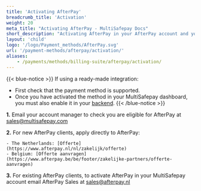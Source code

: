 ```yaml
---
title: 'Activating AfterPay'
breadcrumb_title: 'Activation'
weight: 20
meta_title: "Activating AfterPay - MultiSafepay Docs"
short_description: "Activating AfterPay in your AfterPay account and your MultiSafepay account"
layout: 'child'
logo: '/logo/Payment_methods/AfterPay.svg'
url: '/payment-methods/afterpay/activation/'
aliases:
    - /payments/methods/billing-suite/afterpay/activation/
---
```

{{< blue-notice >}} If using a ready-made integration: 

- First check that the payment method is supported. 
- Once you have activated the method in your MultiSafepay dashboard, you must also enable it in your [backend](/getting-started/glossary/#backend).  {{< /blue-notice >}}

**1.** Email your account manager to check you are eligible for AfterPay at <sales@multisafepay.com>

**2.** For new AfterPay clients, apply directly to AfterPay:

    - The Netherlands: [Offerte](https://www.afterpay.nl/nl/zakelijk/offerte)
    - Belgium: [Offerte aanvragen](https://www.afterpay.be/be/footer/zakelijke-partners/offerte-aanvragen)

**3.** For existing AfterPay clients, to activate AfterPay in your MultiSafepay account email AfterPay Sales at <sales@afterpay.nl>  




